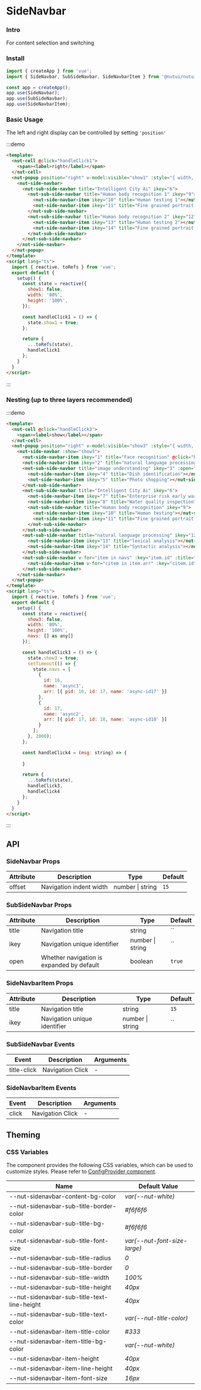 # SideNavbar

### Intro

For content selection and switching

### Install

``` javascript
import { createApp } from 'vue';
import { SideNavbar, SubSideNavbar, SideNavbarItem } from '@nutui/nutui';

const app = createApp();
app.use(SideNavbar);
app.use(SubSideNavbar);
app.use(SideNavbarItem);
```

### Basic Usage

The left and right display can be controlled by setting `'position'`

:::demo

``` html
<template>
  <nut-cell @click="handleClick1">
    <span><label>right</label></span>
  </nut-cell>
  <nut-popup position="right" v-model:visible="show1" :style="{ width, height }">
    <nut-side-navbar>
      <nut-sub-side-navbar title="Intelligent City Ai" ikey="6">
        <nut-sub-side-navbar title="Human body recognition 1" ikey="9">
          <nut-side-navbar-item ikey="10" title="Human testing 1"></nut-side-navbar-item>
          <nut-side-navbar-item ikey="11" title="Fine grained portrait segment 1"></nut-side-navbar-item>
        </nut-sub-side-navbar>
        <nut-sub-side-navbar title="Human body recognition 2" ikey="12">
          <nut-side-navbar-item ikey="13" title="Human testing 2"></nut-side-navbar-item>
          <nut-side-navbar-item ikey="14" title="Fine grained portrait segment 2"></nut-side-navbar-item>
        </nut-sub-side-navbar>
      </nut-sub-side-navbar>
    </nut-side-navbar>
  </nut-popup>
</template>
<script lang="ts">
  import { reactive, toRefs } from 'vue';
  export default {
    setup() {
      const state = reactive({
        show1: false,
        width: '80%',
        height: '100%',
      });

      const handleClick1 = () => {
        state.show1 = true;
      };

      return {
        ...toRefs(state),
        handleClick1
      };
    }
  }
</script>
```

:::

### Nesting (up to three layers recommended)

:::demo

``` html
<template>
  <nut-cell @click="handleClick3">
    <span><label>show</label></span>
  </nut-cell>
  <nut-popup position="right" v-model:visible="show3" :style="{ width, height }">
    <nut-side-navbar :show="show3">
      <nut-side-navbar-item ikey="1" title="Face recognition" @click="handleClick4('Face recognition')"></nut-side-navbar-item>
      <nut-side-navbar-item ikey="2" title="natural language processing"></nut-side-navbar-item>
      <nut-sub-side-navbar title="image understanding" ikey="3" :open="false">
        <nut-side-navbar-item ikey="4" title="Dish identification"></nut-side-navbar-item>
        <nut-side-navbar-item ikey="5" title="Photo shopping"></nut-side-navbar-item>
      </nut-sub-side-navbar>
      <nut-sub-side-navbar title="Intelligent City Ai" ikey="6">
        <nut-side-navbar-item ikey="7" title="Enterprise risk early warning model"></nut-side-navbar-item>
        <nut-side-navbar-item ikey="8" title="Water quality inspection"></nut-side-navbar-item>
        <nut-sub-side-navbar title="Human body recognition" ikey="9">
          <nut-side-navbar-item ikey="10" title="Human testing"></nut-side-navbar-item>
          <nut-side-navbar-item ikey="11" title="Fine grained portrait segment"></nut-side-navbar-item>
        </nut-sub-side-navbar>
      </nut-sub-side-navbar>
      <nut-sub-side-navbar title="natural language processing" ikey="12">
        <nut-side-navbar-item ikey="13" title="lexical analysis"></nut-side-navbar-item>
        <nut-side-navbar-item ikey="14" title="Syntactic analysis"></nut-side-navbar-item>
      </nut-sub-side-navbar>
      <nut-sub-side-navbar v-for="item in navs" :key="item.id" :title="item.name" :ikey="item.id">
        <nut-side-navbar-item v-for="citem in item.arr" :key="citem.id" :title="citem.name"></nut-side-navbar-item>
      </nut-sub-side-navbar>
    </nut-side-navbar>
  </nut-popup>
</template>
<script lang="ts">
  import { reactive, toRefs } from 'vue';
  export default {
    setup() {
      const state = reactive({
        show3: false,
        width: '80%',
        height: '100%',
        navs: [] as any[]
      });

      const handleClick3 = () => {
        state.show3 = true;
        setTimeout(() => {
          state.navs = [
            {
              id: 16,
              name: 'async1',
              arr: [{ pid: 16, id: 17, name: 'async-id17' }]
            },
            {
              id: 17,
              name: 'async2',
              arr: [{ pid: 17, id: 18, name: 'async-id18' }]
            }
          ];
        }, 2000);
      };

      const handleClick4 = (msg: string) => {
        
      }

      return {
        ...toRefs(state),
        handleClick3,
        handleClick4
      };
    }
  }
</script>
```

:::

## API

### SideNavbar Props

| Attribute                   | Description                                                             | Type    | Default |
|------------------------|----------------------------------------------------------------|---------|------|
| offset                 | Navigation indent width                                                    | number \| string  | `15`

### SubSideNavbar Props

| Attribute                   | Description                                                             | Type    | Default |
|------------------------|----------------------------------------------------------------|---------|------|
| title                 | Navigation title                                                    | string  | ``
| ikey                 | Navigation unique identifier                                                    | number \| string  | ``
| open                 | Whether navigation is expanded by default                                                    | boolean  | `true`

### SideNavbarItem Props

| Attribute                   | Description                                                             | Type    | Default |
|------------------------|----------------------------------------------------------------|---------|------|
| title                 | Navigation title                                                    | string  | `15`
| ikey                 | Navigation unique identifier                                                    | number \| string  | ``


### SubSideNavbar Events

| Event  | Description     | Arguments    |
|-------|----------|-------------|
| title-click | Navigation Click | - |

### SideNavbarItem Events

| Event  | Description     | Arguments    |
|-------|----------|-------------|
| click | Navigation Click | - |

## Theming

### CSS Variables

The component provides the following CSS variables, which can be used to customize styles. Please refer to [ConfigProvider component](#/en-US/component/configprovider).

| Name | Default Value |
| --------------------------------------- | -------------------------- |
| --nut-sidenavbar-content-bg-color| _var(--nut-white)_  |
| --nut-sidenavbar-sub-title-border-color| _#f6f6f6_  |
| --nut-sidenavbar-sub-title-bg-color| _#f6f6f6_  |
| --nut-sidenavbar-sub-title-font-size| _var(--nut-font-size-large)_  |
| --nut-sidenavbar-sub-title-radius| _0_  |
| --nut-sidenavbar-sub-title-border| _0_  |
| --nut-sidenavbar-sub-title-width| _100%_  |
| --nut-sidenavbar-sub-title-height| _40px_  |
| --nut-sidenavbar-sub-title-text-line-height| _40px_  |
| --nut-sidenavbar-sub-title-text-color| _var(--nut-title-color)_  |
| --nut-sidenavbar-item-title-color| _#333_  |
| --nut-sidenavbar-item-title-bg-color| _var(--nut-white)_  |
| --nut-sidenavbar-item-height| _40px_  |
| --nut-sidenavbar-item-line-height| _40px_  |
| --nut-sidenavbar-item-font-size| _16px_  |


